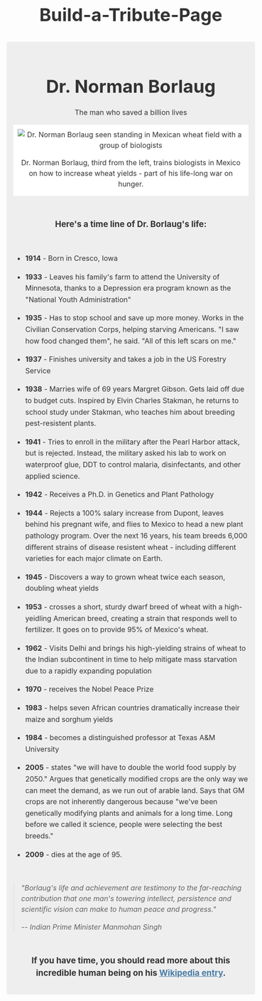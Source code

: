 # Build-a-Tribute-Page
<style>
html {
  /* Setting a base font size of 10px give us easier rem calculations
     Info: 1rem === 10px, 1.5rem === 15px, 2rem === 20px and so forth
   */
  font-size: 10px;
}
body {
  /* Native font stack https://getbootstrap.com/docs/4.2/content/reboot/#native-font-stack */
  font-family: -apple-system, BlinkMacSystemFont, "Segoe UI", "Roboto", "Helvetica Neue", Arial, sans-serif;
  font-size: 1.6rem;
  line-height: 1.5;
  text-align: center;
  color: #333;
  margin: 0;
}
h1 {
  font-size: 4rem;
  margin-bottom: 0;
}
@media (max-width: 460px) {
  h1 {
    font-size: 3.5rem;
    line-height: 1.2;
  }
}
h2 {
  font-size: 3.25rem;
}
a {
  color: #477ca7;
}
a:visited {
  color: #74638f;
}
#main {
  margin: 30px 8px;
  padding: 15px;
  border-radius: 5px;
  background: #eee;
}
@media (max-width: 460px) {
  #main {
    margin: 0;
  }
}
img {
  max-width: 100%;
  display: block;
  height: auto;
  margin: 0 auto;
}
#img-div {
  background: white;
  padding: 10px;
  margin: 0;
}
#img-caption {
  margin: 15px 0 5px 0;
}
@media (max-width: 460px) {
  #img-caption {
    font-size: 1.4rem;
  }
}
#headline {
  margin: 50px 0;
  text-align: center;
}
ul {
  max-width: 550px;
  margin: 0 auto 50px auto;
  text-align: left;
  line-height: 1.6;
}
li {
  margin: 16px 0;
}
blockquote {
  font-style: italic;
  max-width: 545px;
  margin: 0 auto 50px auto;
  text-align: left;
}
</style>

<html>
<main id="main">
  <h1 id="title">Dr. Norman Borlaug</h1>
  <p>The man who saved a billion lives</p>
  <figure id="img-div">
    <img
      id="image"
      src="https://c2.staticflickr.com/4/3689/10613180113_fdf7bcd316_b.jpg"
      alt="Dr. Norman Borlaug seen standing in Mexican wheat field with a group of biologists"
    />
    <figcaption id="img-caption">
      Dr. Norman Borlaug, third from the left, trains biologists in Mexico on how
      to increase wheat yields - part of his life-long war on hunger.
    </figcaption>
  </figure>
  <section id="tribute-info">
    <h3 id="headline">Here's a time line of Dr. Borlaug's life:</h3>
    <ul>
      <li><strong>1914</strong> - Born in Cresco, Iowa</li>
      <li>
        <strong>1933</strong> - Leaves his family's farm to attend the
        University of Minnesota, thanks to a Depression era program known as the
        "National Youth Administration"
      </li>
      <li>
        <strong>1935</strong> - Has to stop school and save up more money. Works
        in the Civilian Conservation Corps, helping starving Americans. "I saw
        how food changed them", he said. "All of this left scars on me."
      </li>
      <li>
        <strong>1937</strong> - Finishes university and takes a job in the US
        Forestry Service
      </li>
      <li>
        <strong>1938</strong> - Marries wife of 69 years Margret Gibson. Gets
        laid off due to budget cuts. Inspired by Elvin Charles Stakman, he
        returns to school study under Stakman, who teaches him about breeding
        pest-resistent plants.
      </li>
      <li>
        <strong>1941</strong> - Tries to enroll in the military after the Pearl
        Harbor attack, but is rejected. Instead, the military asked his lab to
        work on waterproof glue, DDT to control malaria, disinfectants, and
        other applied science.
      </li>
      <li>
        <strong>1942</strong> - Receives a Ph.D. in Genetics and Plant Pathology
      </li>
      <li>
        <strong>1944</strong> - Rejects a 100% salary increase from Dupont,
        leaves behind his pregnant wife, and flies to Mexico to head a new plant
        pathology program. Over the next 16 years, his team breeds 6,000
        different strains of disease resistent wheat - including different
        varieties for each major climate on Earth.
      </li>
      <li>
        <strong>1945</strong> - Discovers a way to grown wheat twice each
        season, doubling wheat yields
      </li>
      <li>
        <strong>1953</strong> - crosses a short, sturdy dwarf breed of wheat
        with a high-yeidling American breed, creating a strain that responds
        well to fertilizer. It goes on to provide 95% of Mexico's wheat.
      </li>
      <li>
        <strong>1962</strong> - Visits Delhi and brings his high-yielding
        strains of wheat to the Indian subcontinent in time to help mitigate
        mass starvation due to a rapidly expanding population
      </li>
      <li><strong>1970</strong> - receives the Nobel Peace Prize</li>
      <li>
        <strong>1983</strong> - helps seven African countries dramatically
        increase their maize and sorghum yields
      </li>
      <li>
        <strong>1984</strong> - becomes a distinguished professor at Texas A&M
        University
      </li>
      <li>
        <strong>2005</strong> - states "we will have to double the world food
        supply by 2050." Argues that genetically modified crops are the only way
        we can meet the demand, as we run out of arable land. Says that GM crops
        are not inherently dangerous because "we've been genetically modifying
        plants and animals for a long time. Long before we called it science,
        people were selecting the best breeds."
      </li>
      <li><strong>2009</strong> - dies at the age of 95.</li>
    </ul>
    <blockquote
      cite="http://news.rediff.com/report/2009/sep/14/pm-pays-tribute-to-father-of-green-revolution-borlaug.htm"
    >
      <p>
        "Borlaug's life and achievement are testimony to the far-reaching
        contribution that one man's towering intellect, persistence and
        scientific vision can make to human peace and progress."
      </p>
      <cite>-- Indian Prime Minister Manmohan Singh</cite>
    </blockquote>
    <h3>
      If you have time, you should read more about this incredible human being
      on his
      <a
        id="tribute-link"
        href="https://en.wikipedia.org/wiki/Norman_Borlaug"
        target="_blank"
        >Wikipedia entry</a
      >.
    </h3>
  </section>
</main>
</html>
